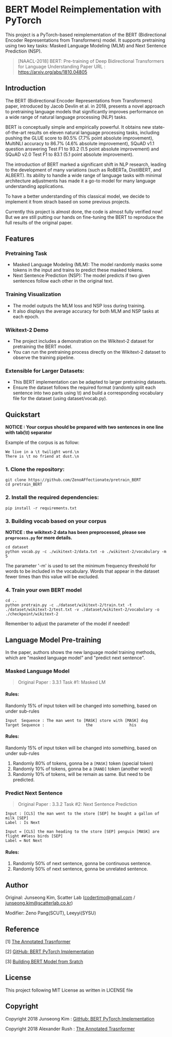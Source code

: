 # BERT Model Reimplementation with PyTorch

This project is a PyTorch-based reimplementation of the BERT (Bidirectional Encoder Representations from Transformers) model. It supports pretraining using two key tasks: Masked Language Modeling (MLM) and Next Sentence Prediction (NSP).

> [NAACL-2018] BERT: Pre-training of Deep Bidirectional Transformers for Language Understanding
> Paper URL : https://arxiv.org/abs/1810.04805


## Introduction

The BERT (Bidirectional Encoder Representations from Transformers) paper, introduced by Jacob Devlin et al. in 2018, presents a novel approach to pretraining language models that significantly improves performance on a wide range of natural language processing (NLP) tasks.

BERT is conceptually simple and empirically powerful. It obtains new state-of-the-art results on eleven natural language processing tasks, including pushing the GLUE score to 80.5% (7.7% point absolute improvement), MultiNLI accuracy to 86.7% (4.6% absolute improvement), SQuAD v1.1 question answering Test F1 to 93.2 (1.5 point absolute improvement) and SQuAD v2.0 Test F1 to 83.1 (5.1 point absolute improvement).

The introduction of BERT marked a significant shift in NLP research, leading to the development of many variations (such as RoBERTa, DistilBERT, and ALBERT). Its ability to handle a wide range of language tasks with minimal architecture adjustments has made it a go-to model for many language understanding applications.

To have a better understanding of this classical model, we decide to implement it from strach based on some previous projects. 

Currently this project is almost done, the code is almost fully verified now!
But we are still putting our hands on fine-tuning the BERT to reproduce the full results of the original paper.


## Features

### Pretraining Task
* Masked Language Modeling (MLM): The model randomly masks some tokens in the input and trains to predict these masked tokens.
* Next Sentence Prediction (NSP): The model predicts if two given sentences follow each other in the original text.

### Training Visualization
* The model outputs the MLM loss and NSP loss during training.
* It also displays the average accuracy for both MLM and NSP tasks at each epoch.

### Wikitext-2 Demo
* The project includes a demonstration on the Wikitext-2 dataset for pretraining the BERT model.
* You can run the pretraining process directly on the Wikitext-2 dataset to observe the training pipeline.

### Extensible for Larger Datasets:
* This BERT implementation can be adapted to larger pretraining datasets.
* Ensure the dataset follows the required format (randomly split each sentence into two parts using \t) and build a corresponding vocabulary file for the dataset (using dataset/vocab.py).


## Quickstart

**NOTICE : Your corpus should be prepared with two sentences in one line with tab(\t) separator**

Example of the corpus is as follow:
```
We live in a \t twilight word.\n
There is \t no friend at dust.\n
```

### 1. Clone the repository:
```shell
git clone https://github.com/ZenoAFfectionate/pretrain_BERT
cd pretrain_BERT
```

### 2. Install the required dependencies:
```shell
pip install -r requirements.txt
```

### 3. Building vocab based on your corpus
**NOTICE : the wikitext-2 data has been preprocessed, please see `preprocess.py` for more details.**
```shell
cd dataset
python vocab.py -c ./wikitext-2/data.txt -o ./wikitext-2/vocabulary -m 5
```
The parameter '-m' is used to set the minimum frequency threshold for words to be included in the vocabulary. Words that appear in the dataset fewer times than this value will be excluded.


### 4. Train your own BERT model
```shell
cd ..
python pretrain.py -c ./dataset/wikitext-2/train.txt -t ./dataset/wikitext-2/test.txt -v ./dataset/wikitext-2/vocabulary -o ./checkpoint/wikitext-2

```
Remember to adjust the parameter of the model if needed!

## Language Model Pre-training

In the paper, authors shows the new language model training methods, 
which are "masked language model" and "predict next sentence".


### Masked Language Model 

> Original Paper : 3.3.1 Task #1: Masked LM 

#### Rules:
Randomly 15% of input token will be changed into something, based on under sub-rules

```
Input  Sequence : The man went to [MASK] store with [MASK] dog
Target Sequence :                  the                his
```

#### Rules:
Randomly 15% of input token will be changed into something, based on under sub-rules

1. Randomly 80% of tokens, gonna be a `[MASK]` token (special token)
2. Randomly 10% of tokens, gonna be a `[RAND]` token (another word)
3. Randomly 10% of tokens, will be remain as same. But need to be predicted.

### Predict Next Sentence

> Original Paper : 3.3.2 Task #2: Next Sentence Prediction

```
Input : [CLS] the man went to the store [SEP] he bought a gallon of milk [SEP]
Label : Is Next

Input = [CLS] the man heading to the store [SEP] penguin [MASK] are flight ##less birds [SEP]
Label = Not Next
```

#### Rules:

1. Randomly 50% of next sentence, gonna be continuous sentence.
2. Randomly 50% of next sentence, gonna be unrelated sentence.


## Author
Original: Junseong Kim, Scatter Lab (codertimo@gmail.com / junseong.kim@scatterlab.co.kr)

Modifier: Zeno Pang(SCUT), Leeyyi(SYSU)

## Reference

[1] [The Annotated Trasnformer](https://github.com/harvardnlp/annotated-transformer)

[2] [GitHub: BERT PyTorch Implementation](https://github.com/codertimo/BERT-pytorch)

[3] [Building BERT Model from Sratch](https://medium.com/data-and-beyond/complete-guide-to-building-bert-model-from-sratch-3e6562228891)

## License
This project following MIT License as written in LICENSE file

## Copyright
Copyright 2018 Junseong Kim : [GitHub: BERT PyTorch Implementation](https://github.com/codertimo/BERT-pytorch)

Copyright 2018 Alexander Rush : [The Annotated Trasnformer](https://github.com/harvardnlp/annotated-transformer)
